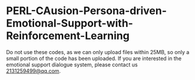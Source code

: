 # PERL-CAusion-Persona-driven-Emotional-Support-with-Reinforcement-Learning
Do not use these codes, as we can only upload files within 25MB, so only a small portion of the code has been uploaded. If you are interested in the emotional support dialogue system, please contact us 2131259499@qq.com.
